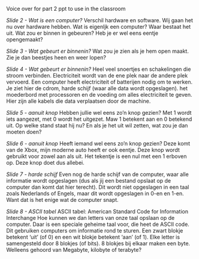Voice over for part 2 ppt to use in the classroom

*Slide 2 - Wat is een computer?*
Verschil hardware en software. Wij gaan het nu over hardware hebben.
Wat is eigenljk een computer? 
Waar bestaat het uit. Wat zou er binnen in gebeuren? Heb je er wel eens eentje opengemaakt?

*Slide 3 - Wat gebeurt er binnenin?*
Wat zou je zien als je hem open maakt. Zie je dan beestjes heen en weer lopen?

*Slide 4 - Wat gebeurt er binnenin?*
Heel veel snoertjes en schakelingen die stroom verbinden. Electriciteit wordt van de ene plek naar de andere plek vervoerd. 
Een computer heeft electriciteit of batterijen nodig om te werken. Je ziet hier de cdrom, harde schijf (waar alle data wordt opgeslagen). het moederbord met processoren en de voeding om alles electriciteit te geven. Hier zijn alle kabels die data verplaatsen door de machine.

*Slide 5 - aanuit knop*
Hebben jullie wel eens zo’n knop gezien? 
Met 1 wordt iets aangezet, met 0 wordt het uitgezet. Maw 1 betekent aan en 0 betekend uit.
Op welke stand staat hij nu? En als je het uit wil zetten, wat zou je dan moeten doen?

*Slide 6 - aanuit knop*
Heeft iemand wel eens zo’n knop gezien? 
Deze komt van de Xbox, mijn moderne auto heeft er ook eentje.
Deze knop wordt gebruikt voor zowel aan als uit. 
Het tekentje is een nul met een 1 erboven op. Deze knop doet dus allebei.

*Slide 7 - harde schijf*
Even nog de harde schijf van de computer, waar alle informatie wordt opgeslagen (dus als jij een bestand opslaat op de computer dan komt dat hier terecht). Dit wordt niet opgeslagen in een taal zoals Nederlands of Engels, maar dit wordt opgeslagen in 0-en en 1-en. Want dat is het enige wat de computer snapt.

*Slide 8 - ASCII tabel*
ASCII tabel: American Standard Code for Information Interchange
Hoe kunnen we dan letters van onze taal opslaan op de computer. Daar is een speciale geheime taal voor, die heet de ASCII code.
Dit gebruiken computers om informatie rond te sturen. Een zwart blokje betekent ‘uit’ (of 0) en een wit blokje betekent ‘aan’ (of 1).
Elke letter is samengesteld door 8 blokjes (of bits). 8 blokjes bij elkaar maken een byte. Welleens gehoord van Megabyte, kilobyte of terabyte?
